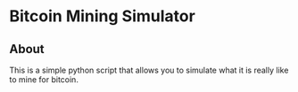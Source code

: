 # Bitcoin Mining Simulator

About
--------
This is a simple python script that allows you to simulate what it is really
like to mine for bitcoin. 
